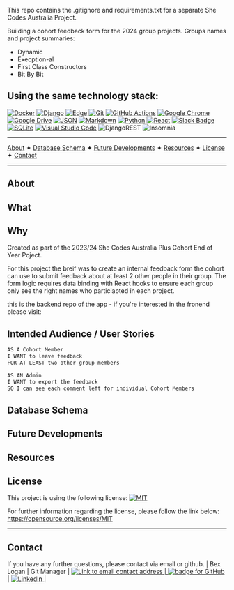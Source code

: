This repo contains the .gitignore and requirements.txt for a separate She Codes Australia Project. 

Building a cohort feedback form for the 2024 group projects. 
Groups names and project summaries: 
- Dynamic
- Execption-al
- First Class Constructors
- Bit By Bit

## Using the same technology stack:
[![Docker](https://img.shields.io/badge/Docker-2496ED?logo=docker&logoColor=fff)](#)
[![Django](https://img.shields.io/badge/Django-%23092E20.svg?logo=django&logoColor=white)](#)
[![Edge](https://img.shields.io/badge/Edge-0078D7?logo=Microsoft-edge&logoColor=white)](#)
[![Git](https://img.shields.io/badge/Git-F05032?logo=git&logoColor=fff)](#)
[![GitHub Actions](https://img.shields.io/badge/GitHub_Actions-2088FF?logo=github-actions&logoColor=white)](#)
[![Google Chrome](https://img.shields.io/badge/Google%20Chrome-4285F4?logo=GoogleChrome&logoColor=white)](#)
[![Google Drive](https://img.shields.io/badge/Google%20Drive-4285F4?logo=googledrive&logoColor=fff)](#)
[![JSON](https://img.shields.io/badge/JSON-000?logo=json&logoColor=fff)](#)
[![Markdown](https://img.shields.io/badge/Markdown-%23000000.svg?logo=markdown&logoColor=white)](#)
[![Python](https://img.shields.io/badge/Python-3776AB?logo=python&logoColor=fff)](#)
[![React](https://img.shields.io/badge/React-%2320232a.svg?logo=react&logoColor=%2361DAFB)](#)
[![Slack Badge](https://img.shields.io/badge/Slack-4A154B?logo=slack&logoColor=fff)](#)
[![SQLite](https://img.shields.io/badge/SQLite-%2307405e.svg?logo=sqlite&logoColor=white)](#)
[![Visual Studio Code](https://img.shields.io/badge/Visual%20Studio%20Code-0078d7.svg?logo=visual-studio-code&logoColor=white)](#)
![DjangoREST](https://img.shields.io/badge/DJANGO-REST-ff1709?style=for-the-badge&logo=django&logoColor=white&color=ff1709&labelColor=gray)
![Insomnia](https://img.shields.io/badge/Insomnia-black?style=for-the-badge&logo=insomnia&logoColor=5849BE)

---

[About](#about) ✦ [Database Schema](#database-schema) ✦ [Future Developments](#future-developments) ✦ [Resources](#resources) ✦ [License](#license) ✦ [Contact](#contact)

---

## About

## What

## Why
Created as part of the 2023/24 She Codes Australia Plus Cohort End of Year Poject. 

For this project the breif was to create an internal feedback form the cohort can use to submit feedback about at least 2 other people in their group. The form logic requires data binding with React hooks to ensure each group only see the right names who particiapted in each project. 

this is the backend repo of the app - if you're interested in the fronend please visit: 

## Intended Audience / User Stories

```md
AS A Cohort Member
I WANT to leave feedback
FOR AT LEAST two other group members
```
```md
AS AN Admin
I WANT to export the feedback
SO I can see each comment left for individual Cohort Members
``` 

## Database Schema

## Future Developments

## Resources

## License
This project is using the following license: [![MIT](https://img.shields.io/badge/License-MIT-yellow?style=for-the-badge)](https://opensource.org/licenses/MIT)

For further information regarding the license, please follow the link below:
https://opensource.org/licenses/MIT

---

## Contact

If you have any further questions, please contact via email or github.
| Bex Logan        | Git Manager                        | <a href="bek.jayne@gmail.com"><img alt="Link to email contact address" src="https://img.shields.io/badge/email-D14836?style=for-the-badge" target="_blank" />          | <a href="https://github.com/BBLogan"><img alt="badge for GitHub" src="https://img.shields.io/badge/github-%23121011.svg?style=for-the-badge&logo=github&logoColor=white" target="_blank" /></a>       | <a href="https://www.linkedin.com/in/bexlogan/">![LinkedIn](https://img.shields.io/badge/linkedin-%230077B5.svg?style=for-the-badge&logo=linkedin&logoColor=white)                   |
